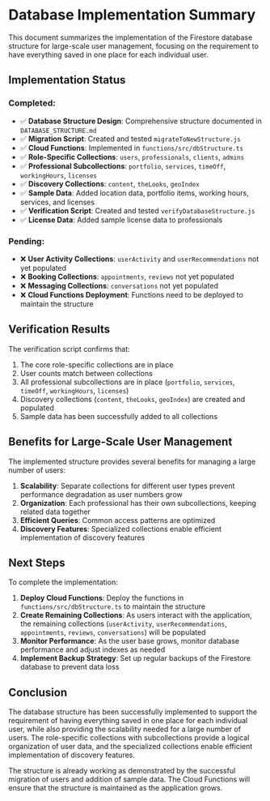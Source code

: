 # Database Implementation Summary

This document summarizes the implementation of the Firestore database structure for large-scale user management, focusing on the requirement to have everything saved in one place for each individual user.

## Implementation Status

### Completed:

- ✅ **Database Structure Design**: Comprehensive structure documented in `DATABASE_STRUCTURE.md`
- ✅ **Migration Script**: Created and tested `migrateToNewStructure.js`
- ✅ **Cloud Functions**: Implemented in `functions/src/dbStructure.ts`
- ✅ **Role-Specific Collections**: `users`, `professionals`, `clients`, `admins`
- ✅ **Professional Subcollections**: `portfolio`, `services`, `timeOff`, `workingHours`, `licenses`
- ✅ **Discovery Collections**: `content`, `theLooks`, `geoIndex`
- ✅ **Sample Data**: Added location data, portfolio items, working hours, services, and licenses
- ✅ **Verification Script**: Created and tested `verifyDatabaseStructure.js`
- ✅ **License Data**: Added sample license data to professionals

### Pending:
- ❌ **User Activity Collections**: `userActivity` and `userRecommendations` not yet populated
- ❌ **Booking Collections**: `appointments`, `reviews` not yet populated
- ❌ **Messaging Collections**: `conversations` not yet populated
- ❌ **Cloud Functions Deployment**: Functions need to be deployed to maintain the structure

## Verification Results

The verification script confirms that:

1. The core role-specific collections are in place
2. User counts match between collections
3. All professional subcollections are in place (`portfolio`, `services`, `timeOff`, `workingHours`, `licenses`)
4. Discovery collections (`content`, `theLooks`, `geoIndex`) are created and populated
5. Sample data has been successfully added to all collections

## Benefits for Large-Scale User Management

The implemented structure provides several benefits for managing a large number of users:

1. **Scalability**: Separate collections for different user types prevent performance degradation as user numbers grow
2. **Organization**: Each professional has their own subcollections, keeping related data together
3. **Efficient Queries**: Common access patterns are optimized
4. **Discovery Features**: Specialized collections enable efficient implementation of discovery features

## Next Steps

To complete the implementation:

1. **Deploy Cloud Functions**: Deploy the functions in `functions/src/dbStructure.ts` to maintain the structure
2. **Create Remaining Collections**: As users interact with the application, the remaining collections (`userActivity`, `userRecommendations`, `appointments`, `reviews`, `conversations`) will be populated
3. **Monitor Performance**: As the user base grows, monitor database performance and adjust indexes as needed
4. **Implement Backup Strategy**: Set up regular backups of the Firestore database to prevent data loss

## Conclusion

The database structure has been successfully implemented to support the requirement of having everything saved in one place for each individual user, while also providing the scalability needed for a large number of users. The role-specific collections with subcollections provide a logical organization of user data, and the specialized collections enable efficient implementation of discovery features.

The structure is already working as demonstrated by the successful migration of users and addition of sample data. The Cloud Functions will ensure that the structure is maintained as the application grows.
